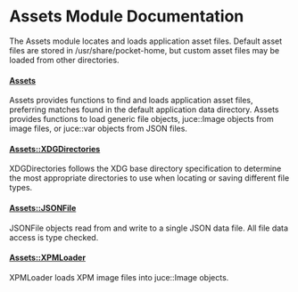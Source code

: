 # Assets Module Documentation
The Assets module locates and loads application asset files. Default asset files are stored in /usr/share/pocket-home, but custom asset files may be loaded from other directories. 

#### [Assets](../../Source/Files/Assets/Assets.h)
Assets provides functions to find and loads application asset files, preferring matches found in the default application data directory. Assets provides functions to load generic file objects, juce\::Image objects from image files, or juce\::var objects from JSON files.

#### [Assets\::XDGDirectories](../../Source/Files/Assets/Assets_XDGDirectories.h)
XDGDirectories follows the XDG base directory specification to determine the most appropriate directories to use when locating or saving different file types.

#### [Assets\::JSONFile](../../Source/Files/Assets/Assets_JSONFile.h)
JSONFile objects read from and write to a single JSON data file. All file data access is type checked.

#### [Assets\::XPMLoader](../../Source/Files/Assets/Assets_XPMLoader.h)
XPMLoader loads XPM image files into juce\::Image objects.



